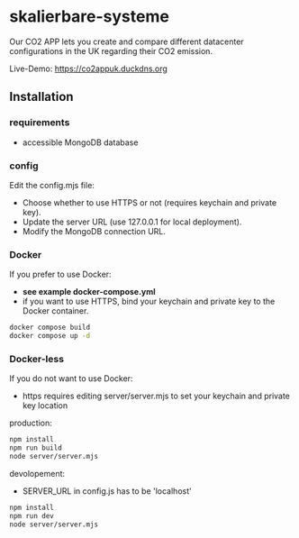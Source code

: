 # skalierbare-systeme
Our CO2 APP lets you create and compare different datacenter configurations in the UK regarding their CO2 emission.

Live-Demo: https://co2appuk.duckdns.org

## Installation

### requirements

- accessible MongoDB database

### config

Edit the config.mjs file:
- Choose whether to use HTTPS or not (requires keychain and private key).
- Update the server URL (use 127.0.0.1 for local deployment).
- Modify the MongoDB connection URL.

### Docker
If you prefer to use Docker:
- **see example docker-compose.yml**
- if you want to use HTTPS, bind your keychain and private key to the Docker container.

```sh
docker compose build
docker compose up -d
```

### Docker-less
If you do not want to use Docker:
- https requires editing server/server.mjs to set your keychain and private key location

production:
```sh
npm install
npm run build
node server/server.mjs
```
devolopement:
- SERVER_URL in config.js has to be 'localhost'
```sh
npm install
npm run dev
node server/server.mjs
```
